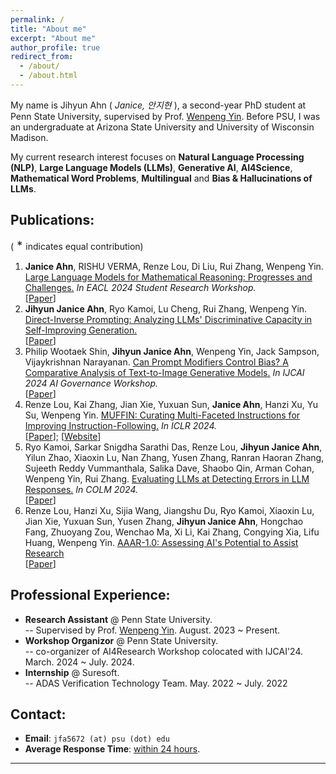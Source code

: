```yaml
---
permalink: /
title: "About me"
excerpt: "About me"
author_profile: true
redirect_from: 
  - /about/
  - /about.html
---
```


My name is Jihyun Ahn ( *Janice, 안지현* ), a second-year PhD student at Penn State University, supervised by Prof. [Wenpeng Yin](https://sites.google.com/site/yinwenpeng1987/). Before PSU, I was an undergraduate at Arizona State University and University of Wisconsin Madison.

My current research interest focuses on **Natural Language Processing (NLP)**, **Large Language Models (LLMs)**, **Generative AI**, **AI4Science**,  **Mathematical Word Problems**, **Multilingual** and **Bias & Hallucinations of LLMs**.

## Publications:

(<font size=4> * </font> indicates equal contribution)
1. **Janice Ahn**, RISHU VERMA, Renze Lou, Di Liu, Rui Zhang, Wenpeng Yin. <u>Large Language Models for Mathematical Reasoning: Progresses and Challenges.</u> *In EACL 2024 Student Research Workshop.* <br> [[Paper](https://arxiv.org/abs/2402.00157)]
2. **Jihyun Janice Ahn**, Ryo Kamoi, Lu Cheng, Rui Zhang, Wenpeng Yin. <u>Direct-Inverse Prompting: Analyzing LLMs' Discriminative Capacity in Self-Improving Generation.</u> <br> [[Paper](https://arxiv.org/abs/2407.11017)]
3. Philip Wootaek Shin, **Jihyun Janice Ahn**, Wenpeng Yin, Jack Sampson, Vijaykrishnan Narayanan. <u>Can Prompt Modifiers Control Bias? A Comparative Analysis of Text-to-Image Generative Models.</u> *In IJCAI 2024 AI Governance Workshop.* <br> [[Paper](https://arxiv.org/abs/2406.05602)]
4. Renze Lou, Kai Zhang, Jian Xie, Yuxuan Sun, **Janice Ahn**, Hanzi Xu, Yu Su, Wenpeng Yin. <u>MUFFIN: Curating Multi-Faceted Instructions for Improving Instruction-Following.</u> *In ICLR 2024.* <br> [[Paper](https://arxiv.org/abs/2312.02436)]; [[Website](https://renzelou.github.io/Muffin/)]
5. Ryo Kamoi, Sarkar Snigdha Sarathi Das, Renze Lou, **Jihyun Janice Ahn**, Yilun Zhao, Xiaoxin Lu, Nan Zhang, Yusen Zhang, Ranran Haoran Zhang, Sujeeth Reddy Vummanthala, Salika Dave, Shaobo Qin, Arman Cohan, Wenpeng Yin, Rui Zhang. <u>Evaluating LLMs at Detecting Errors in LLM Responses.</u> *In COLM 2024.* <br> [[Paper](https://arxiv.org/abs/2404.03602)]
6. Renze Lou, Hanzi Xu, Sijia Wang, Jiangshu Du, Ryo Kamoi, Xiaoxin Lu, Jian Xie, Yuxuan Sun, Yusen Zhang, **Jihyun Janice Ahn**, Hongchao Fang, Zhuoyang Zou, Wenchao Ma, Xi Li, Kai Zhang, Congying Xia, Lifu Huang, Wenpeng Yin. <u>AAAR-1.0: Assessing AI's Potential to Assist Research</u> <br> [[Paper](https://arxiv.org/abs/2410.22394)]


## Professional Experience:
- **Research Assistant** @ Penn State University. <br> \-- Supervised by Prof. [Wenpeng Yin](https://scholar.google.com/citations?user=mRg16LkAAAAJ&hl=en). August. 2023 ~ Present.
- **Workshop Organizor** @ Penn State University. <br> \-- co-organizer of AI4Research Workshop colocated with IJCAI'24. March. 2024 ~ July. 2024.
- **Internship** @ Suresoft. <br> \-- ADAS Verification Technology Team. May. 2022 ~ July. 2022

<!-- ## Selected Awards:
- Outstanding Technical Contribution Grant for OpenVINO. <br> \-- Awarded by Intel, 2022.
- Outstanding Graduates of Zhejiang Province. <br> \-- Awarded by Zhejiang Provincial Government, 2022.
- Zhejiang Provincial Government Scholarship. <br> \-- Awarded by Zhejiang Provincial Government, 2021. -->
  


## Contact:
- **Email**: `jfa5672 (at) psu (dot) edu`
- **Average Response Time**: <u>within 24 hours</u>.

------

<script type="text/javascript" id="clstr_globe" src="//clustrmaps.com/globe.js?d=VqRtlmyqQ7JVjbTaRwhqkMDwwSIAkJPz6pWZHuPAVMQ"></script>